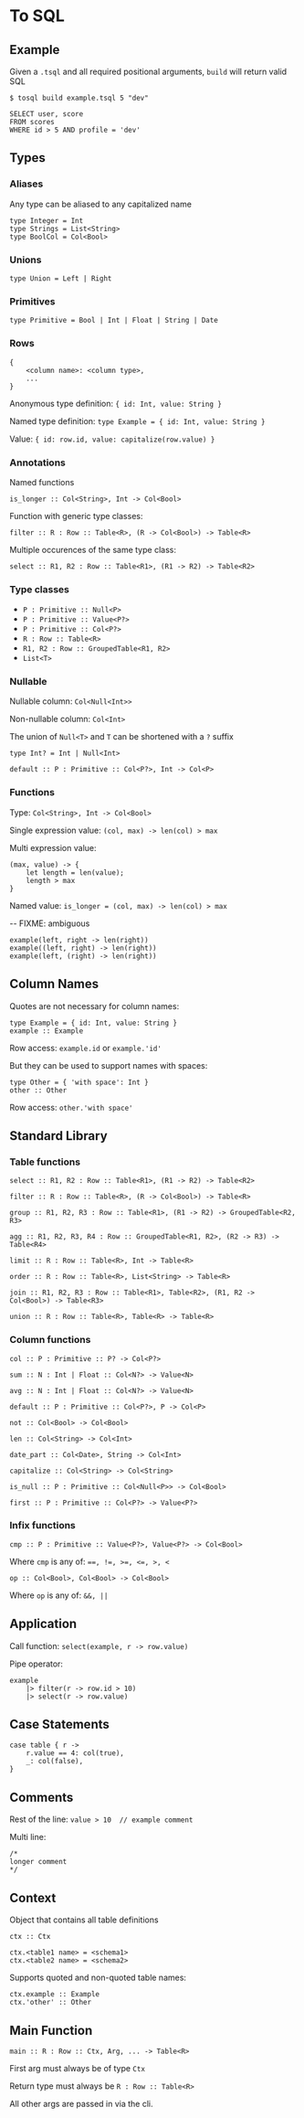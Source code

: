 # To SQL

## Example

Given a `.tsql` and all required positional arguments, `build` will return valid SQL

```
$ tosql build example.tsql 5 "dev"

SELECT user, score
FROM scores
WHERE id > 5 AND profile = 'dev'
```

## Types

### Aliases

Any type can be aliased to any capitalized name

```
type Integer = Int
type Strings = List<String>
type BoolCol = Col<Bool>
```

### Unions

```
type Union = Left | Right
```

### Primitives

```
type Primitive = Bool | Int | Float | String | Date
```

### Rows

```
{
    <column name>: <column type>,
    ...
}
```

Anonymous type definition: `{ id: Int, value: String }`

Named type definition: `type Example = { id: Int, value: String }`

Value: `{ id: row.id, value: capitalize(row.value) }`

### Annotations

Named functions

```
is_longer :: Col<String>, Int -> Col<Bool>
```

Function with generic type classes:

```
filter :: R : Row :: Table<R>, (R -> Col<Bool>) -> Table<R>
```

Multiple occurences of the same type class:

```
select :: R1, R2 : Row :: Table<R1>, (R1 -> R2) -> Table<R2>
```

### Type classes

- `P : Primitive :: Null<P>`
- `P : Primitive :: Value<P?>`
- `P : Primitive :: Col<P?>`
- `R : Row :: Table<R>`
- `R1, R2 : Row :: GroupedTable<R1, R2>`
- `List<T>`

### Nullable

Nullable column: `Col<Null<Int>>`

Non-nullable column: `Col<Int>`

The union of `Null<T>` and `T` can be shortened with a `?` suffix

```
type Int? = Int | Null<Int>

default :: P : Primitive :: Col<P?>, Int -> Col<P>
```

### Functions

Type: `Col<String>, Int -> Col<Bool>`

Single expression value: `(col, max) -> len(col) > max`

Multi expression value:

```
(max, value) -> {
    let length = len(value);
    length > max
}
```

Named value: `is_longer = (col, max) -> len(col) > max`

-- FIXME: ambiguous
```
example(left, right -> len(right))
example((left, right) -> len(right))
example(left, (right) -> len(right))
```

## Column Names

Quotes are not necessary for column names:

```
type Example = { id: Int, value: String }
example :: Example
```

Row access: `example.id` or `example.'id'`

But they can be used to support names with spaces:

```
type Other = { 'with space': Int }
other :: Other
```

Row access: `other.'with space'`

## Standard Library

### Table functions

`select :: R1, R2 : Row :: Table<R1>, (R1 -> R2) -> Table<R2>`

`filter :: R : Row :: Table<R>, (R -> Col<Bool>) -> Table<R>`

`group :: R1, R2, R3 : Row :: Table<R1>, (R1 -> R2) -> GroupedTable<R2, R3>`

`agg :: R1, R2, R3, R4 : Row :: GroupedTable<R1, R2>, (R2 -> R3) -> Table<R4>`

`limit :: R : Row :: Table<R>, Int -> Table<R>`

`order :: R : Row :: Table<R>, List<String> -> Table<R>`

`join :: R1, R2, R3 : Row :: Table<R1>, Table<R2>, (R1, R2 -> Col<Bool>) -> Table<R3>`

`union :: R : Row :: Table<R>, Table<R> -> Table<R>`

### Column functions

`col :: P : Primitive :: P? -> Col<P?>`

`sum :: N : Int | Float :: Col<N?> -> Value<N>`

`avg :: N : Int | Float :: Col<N?> -> Value<N>`

`default :: P : Primitive :: Col<P?>, P -> Col<P>`

`not :: Col<Bool> -> Col<Bool>`

`len :: Col<String> -> Col<Int>`

`date_part :: Col<Date>, String -> Col<Int>`

`capitalize :: Col<String> -> Col<String>`

`is_null :: P : Primitive :: Col<Null<P>> -> Col<Bool>`

`first :: P : Primitive :: Col<P?> -> Value<P?>`

### Infix functions

`cmp :: P : Primitive :: Value<P?>, Value<P?> -> Col<Bool>`

Where `cmp` is any of: `==, !=, >=, <=, >, <`

`op :: Col<Bool>, Col<Bool> -> Col<Bool>`

Where `op` is any of: `&&, ||`

## Application

Call function: `select(example, r -> row.value)`

Pipe operator:

```
example
    |> filter(r -> row.id > 10)
    |> select(r -> row.value)
```

## Case Statements

```
case table { r ->
    r.value == 4: col(true),
    _: col(false),
}
```

## Comments

Rest of the line: `value > 10  // example comment`

Multi line:

```
/*
longer comment
*/
```

## Context

Object that contains all table definitions

```
ctx :: Ctx

ctx.<table1 name> = <schema1>
ctx.<table2 name> = <schema2>
```

Supports quoted and non-quoted table names:

```
ctx.example :: Example
ctx.'other' :: Other
```

## Main Function

```
main :: R : Row :: Ctx, Arg, ... -> Table<R>
```

First arg must always be of type `Ctx`

Return type must always be `R : Row :: Table<R>`

All other args are passed in via the cli.
